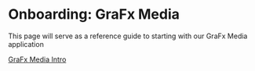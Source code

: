 # Onboarding: GraFx Media

This page will serve as a reference guide to starting with our GraFx Media application

[GraFx Media Intro](/GraFx-Media/guides/intro/)
